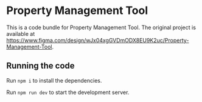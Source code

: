 
  # Property Management Tool

  This is a code bundle for Property Management Tool. The original project is available at https://www.figma.com/design/wJx04xgGVDmODX8EU9K2uc/Property-Management-Tool.

  ## Running the code

  Run `npm i` to install the dependencies.

  Run `npm run dev` to start the development server.
  